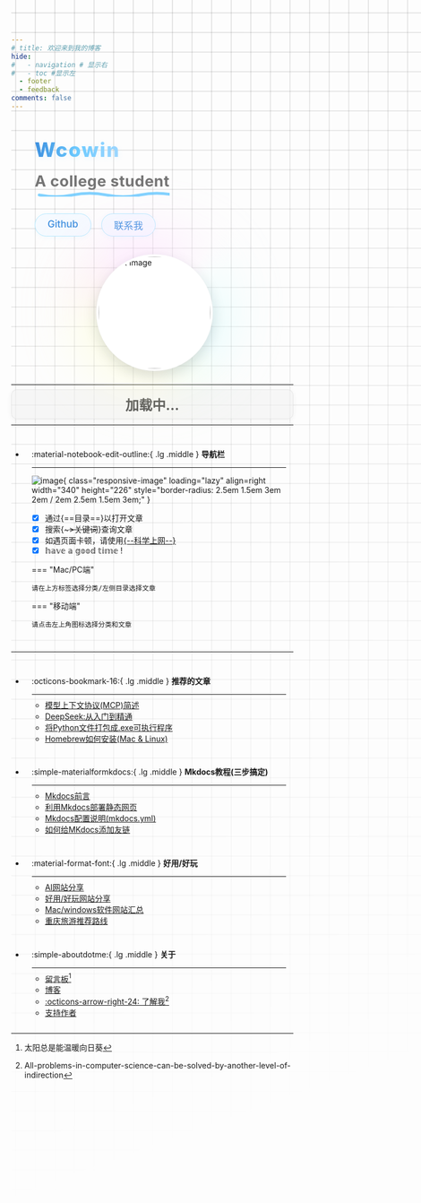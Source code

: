 ```yaml
---
# title: 欢迎来到我的博客
hide:
#   - navigation # 显示右
#   - toc #显示左
  - footer
  - feedback
comments: false
---
```

<!-- 在头部添加预加载关键资源 -->
<link rel="preload" href="https://pic4.zhimg.com/v2-a0456a5f527c1923f096759f2926012f_1440w.jpg" as="image" fetchpriority="high">
<link rel="preload" href="https://picx.zhimg.com/v2-fb22186d2490043435a72876950492f5_1440w.jpg" as="image">

<!-- wcowin-header.html -->
<div class="wcowin-header-row">
  <!-- 左侧：文字内容 -->
  <div class="wcowin-header-text">
    <div class="wcowin-header-title">Wcowin</div>
    <div class="wcowin-header-subtitle">
      <span class="wcowin-header-subtitle-inner">
        A college student
        <svg width="280" height="18" class="wcowin-header-underline" xmlns="http://www.w3.org/2000/svg">
          <path d="M8,12 Q38,18 68,12 Q98,6 128,12 Q158,18 188,12 Q218,6 248,12 Q278,18 308,12"
            stroke="#6ecbff" stroke-width="5" fill="none"
            stroke-linecap="round" stroke-linejoin="round"
            style="filter: blur(0.2px); opacity: 0.85;" />
        </svg>
      </span>
    </div>
    <!-- <div class="wcowin-header-motto">Free and diffuse</div> -->
    <div class="wcowin-header-btns">
      <a href="https://github.com/Wcowin" target="_blank" class="wcowin-header-btn">Github</a>
      <a href="mailto:wcowin@qq.com" class="wcowin-header-btn">联系我</a>
    </div>
  </div>
  <!-- 右侧：头像及光辉 -->
  <div class="wcowin-header-avatar">
    <div class="flip-glow-ultimate">
      <div class="flip-glow-ultimate-glow"></div>
      <div class="flip-glow-ultimate-imgs">
        <img src="https://pic4.zhimg.com/v2-a0456a5f527c1923f096759f2926012f_1440w.jpg" alt="Back Image" class="flip-glow-ultimate-back" loading="eager" fetchpriority="high" width="280" height="280">
        <img src="https://picx.zhimg.com/v2-fb22186d2490043435a72876950492f5_1440w.jpg" alt="Front Image" class="flip-glow-ultimate-front" loading="lazy" width="280" height="280">
      </div>
    </div>
  </div>
</div>

<!-- 移动端显示的标语 -->
<div class="mobile-motto">
  <h1>循此苦旅 以达星辰</h1>
</div>

<style>
/* ====== 布局主容器 ====== */
.wcowin-header-row {
  display: flex;
  align-items: center;
  justify-content: center;
  gap: 64px;
  margin: 48px 0 32px 0;
  flex-wrap: wrap;
  min-height: 320px;
}

/* ====== 左侧文字区 ====== */
.wcowin-header-text {
  display: flex;
  flex-direction: column;
  align-items: flex-start;
  min-width: 260px;
  max-width: 420px;
  flex: 1 1 320px;
  padding: 0 8px;
}

.wcowin-header-title {
  font-size: 3.2rem;
  /* font-family: 'LXGW WenKai', 'Segoe UI', 'PingFang SC', 'Hiragino Sans', Arial, sans-serif; */
  font-weight: 800;
  letter-spacing: 2px;
  margin-bottom: 18px;
  background: linear-gradient(to right, #3a8dde, #6ecbff, #a2d8ff);
  -webkit-background-clip: text;
  -webkit-text-fill-color: transparent;
  background-clip: text;
  text-fill-color: transparent;
  display: flex;
  align-items: center;
  text-shadow: 0 2px 10px rgba(106, 203, 255, 0.13);
}

.wcowin-header-subtitle {
  font-size: 1.7rem;
  font-weight: bold;
  color: #222;
  position: relative;
  margin-bottom: 22px;
  /* font-family: 'LXGW WenKai', 'Segoe UI', 'PingFang SC', Arial, sans-serif; */
  line-height: 1.3;
  display: flex;
  flex-direction: column;
  align-items: flex-start;
  white-space: nowrap; /* 防止文本换行 */
}

.wcowin-header-subtitle-inner {
  color: #757575;
  position: relative;
  display: inline-block;
  padding-bottom: 10px;
  letter-spacing: 0.5px;
  white-space: nowrap; /* 确保文本不会换行 */
  width: auto; /* 确保宽度自适应内容 */
}

/* Safari特定修复 */
@media not all and (min-resolution:.001dpcm) { 
  @supports (-webkit-appearance:none) {
    .wcowin-header-subtitle-inner {
      display: inline-block;
      width: auto !important;
      min-width: 280px; /* 确保足够宽度容纳文本 */
    }
  }
}

/* 添加深色模式的文字颜色适配 - 更强烈的对比度 */
@media (prefers-color-scheme: dark) {
  .wcowin-header-subtitle {
    color: #757575;
  }
  
  .wcowin-header-subtitle-inner {
    color: #757575;
    text-shadow: 0 2px 4px rgba(0, 0, 0, 0.5) !important; /* 增强阴影 */
  }
  
  .wcowin-header-motto {
    color: #d0d0d0 !important; /* 更亮的灰色 */
  }
  
  /* 确保SVG波浪线在深色模式下可见 */
  .wcowin-header-underline path {
    stroke: #6ecbff !important; /* 确保波浪线颜色鲜明 */
    opacity: 1 !important;
  }
}

.wcowin-header-underline {
  position: absolute;
  left: 0;
  bottom: 0;
  pointer-events: none;
}

.wcowin-header-motto {
  /* font-family: 'LXGW WenKai', sans-serif; */
  font-size: 1.2rem;
  color: #757575;
  letter-spacing: 1px;
  font-weight: 500;
  margin-bottom: 22px;
  opacity: 0.92;
}

.wcowin-header-btns {
  display: flex;
  gap: 18px;
  margin-top: 8px;
}

.wcowin-header-btn {
  display: inline-block;
  padding: 7px 22px;
  font-size: 1.08rem;
  font-weight: 500;
  color: #3a8dde;
  background: #f5faff;
  border: 1.5px solid #b6eaff;
  border-radius: 24px;
  text-decoration: none;
  transition: background 0.2s, color 0.2s, border 0.2s;
  box-shadow: 0 2px 8px rgba(106, 203, 255, 0.07);
}
.wcowin-header-btn:hover {
  background: #e6f4ff;
  color: #222;
  border-color: #3a8dde;
}

/* 夜间模式按钮样式 */
@media (prefers-color-scheme: dark) {
  .wcowin-header-btn {
    color: #6ecbff;
    background: rgba(30, 41, 59, 0.8);
    border-color: rgba(110, 203, 255, 0.4);
    box-shadow: 0 2px 8px rgba(106, 203, 255, 0.1);
  }
  
  .wcowin-header-btn:hover {
    background: rgba(110, 203, 255, 0.15);
    color: #ffffff;
    border-color: #6ecbff;
  }
}

/* 为使用 data-md-color-scheme 的主题添加支持 */
[data-md-color-scheme="slate"] .wcowin-header-btn {
  color: #6ecbff;
  background: rgba(30, 41, 59, 0.8);
  border-color: rgba(110, 203, 255, 0.4);
  box-shadow: 0 2px 8px rgba(106, 203, 255, 0.1);
}

[data-md-color-scheme="slate"] .wcowin-header-btn:hover {
  background: rgba(110, 203, 255, 0.15);
  color: #ffffff;
  border-color: #6ecbff;
}

/* ====== 右侧头像区 ====== */
.wcowin-header-avatar {
  display: flex;
  align-items: center;
  justify-content: center;
  min-width: 240px;
  flex: 0 0 280px;
}

.flip-glow-ultimate {
  position: relative;
  width: 280px;
  height: 280px;
  margin: 0 auto;
  display: flex;
  align-items: center;
  justify-content: center;
}

.flip-glow-ultimate-glow {
  position: absolute;
  top: 50%; left: 50%;
  transform: translate(-50%, -50%);
  width: 320px; height: 320px; /* 从360px减小到320px */
  border-radius: 50%;
  pointer-events: none;
  z-index: 0;
  background:
    radial-gradient(circle at 60% 40%, rgba(255,255,255,0.25) 0%, rgba(255,255,255,0.08) 60%, transparent 100%),
    conic-gradient(from 0deg,
      #ff9edb 0%, #a2d8ff 20%, #a8ffb0 40%, #fff5a8 60%, #ffb0b0 80%, #ff9edb 100%
    );
  filter: blur(50px) brightness(1.1) saturate(1.2); /* 减小模糊半径和亮度 */
  opacity: 0.85; /* 降低不透明度 */
  animation: 
    glow-ultimate-rotate 15s linear infinite, 
    glow-ultimate-breath 5s ease-in-out infinite alternate,
    glow-ultimate-hue 25s linear infinite;
}

@keyframes glow-ultimate-rotate {
  0% { background-position: 0% 50%; }
  100% { background-position: 100% 50%; }
}
@keyframes glow-ultimate-breath {
  0% { opacity: 0.7; filter: blur(50px) brightness(1.05) saturate(1.1); transform: translate(-50%, -50%) scale(0.92);}
  50% { opacity: 0.85; filter: blur(55px) brightness(1.15) saturate(1.25); transform: translate(-50%, -50%) scale(1.0);}
  100% { opacity: 0.7; filter: blur(50px) brightness(1.05) saturate(1.1); transform: translate(-50%, -50%) scale(0.92);}
}

/* 为深色模式添加特定的光辉调整 */
@media (prefers-color-scheme: dark) {
  .flip-glow-ultimate-glow {
    width: 300px; height: 300px; /* 在深色模式下进一步减小 */
    filter: blur(45px) brightness(0.95) saturate(1.1); /* 降低亮度 */
    opacity: 0.75; /* 降低不透明度 */
  }
  
  @keyframes glow-ultimate-breath {
    0% { opacity: 0.65; filter: blur(45px) brightness(0.9) saturate(1.0); transform: translate(-50%, -50%) scale(0.9);}
    50% { opacity: 0.75; filter: blur(50px) brightness(1.0) saturate(1.15); transform: translate(-50%, -50%) scale(0.98);}
    100% { opacity: 0.65; filter: blur(45px) brightness(0.9) saturate(1.0); transform: translate(-50%, -50%) scale(0.9);}
  }
}

@keyframes glow-ultimate-hue {
  0% { filter: blur(60px) brightness(1.2) saturate(1.3) hue-rotate(0deg); }
  50% { filter: blur(60px) brightness(1.2) saturate(1.3) hue-rotate(20deg); }
  100% { filter: blur(60px) brightness(1.2) saturate(1.3) hue-rotate(0deg); }
}

.flip-glow-ultimate-imgs {
  position: relative;
  width: 280px;
  height: 280px;
  perspective: 1200px;
  z-index: 2;
}
.flip-glow-ultimate-imgs img {
  position: absolute;
  top: 0; left: 0;
  width: 100%; height: 100%;
  object-fit: cover;
  border-radius: 50%;
  border: 4px solid #fff;
  box-shadow: 0 8px 24px rgba(14, 30, 37, 0.15), 0 0 0 1px rgba(255, 255, 255, 0.2);
  backface-visibility: hidden;
  transition: transform 1.2s cubic-bezier(.4,2,.6,1), box-shadow 0.3s ease;
  background: #fff;
}
.flip-glow-ultimate-imgs img.flip-glow-ultimate-back {
  z-index: 1;
  transform: rotateY(0deg);
}
.flip-glow-ultimate-imgs img.flip-glow-ultimate-front {
  z-index: 0;
  transform: rotateY(180deg);
}
.flip-glow-ultimate-imgs:hover img.flip-glow-ultimate-back {
  transform: rotateY(180deg);
  z-index: 2;
  box-shadow: 0 12px 32px rgba(14, 30, 37, 0.25);
}
.flip-glow-ultimate-imgs:hover img.flip-glow-ultimate-front {
  transform: rotateY(0deg);
  z-index: 3;
  box-shadow: 0 12px 32px rgba(14, 30, 37, 0.25);
}

/* ====== 响应式布局 ====== */
@media (max-width: 1100px) {
  .wcowin-header-row {
    gap: 32px;
  }
  .wcowin-header-title {
    font-size: 2.2rem;
  }
  .flip-glow-ultimate,
  .flip-glow-ultimate-imgs {
    width: 200px;
    height: 200px;
  }
  .flip-glow-ultimate-glow {
    width: 260px;
    height: 260px;
  }
}
@media (max-width: 700px) {
  .wcowin-header-row {
    flex-direction: column-reverse;
    gap: 0px; /* 减少到最小间距 */
    min-height: unset;
    margin: 12px 0 12px 0; /* 减小上下边距 */
  }
  .wcowin-header-text {
    align-items: center;
    text-align: center;
    max-width: 98vw;
    margin-top: -10px; /* 添加负边距拉近与头像的距离 */
  }
  .wcowin-header-avatar {
    margin-bottom: 0px; /* 移除底部间距 */
  }
  .wcowin-header-title {
    margin-bottom: 12px; /* 减小标题下方间距 */
  }
  .wcowin-header-subtitle {
    margin-bottom: 16px; /* 减小副标题下方间距 */
  }
  .wcowin-header-motto {
    margin-bottom: 16px; /* 减小座右铭下方间距 */
  }
  
  /* 调整头像大小，使其在移动端更小 */
  .flip-glow-ultimate,
  .flip-glow-ultimate-imgs {
    width: 220px;
    height: 220px;
  }
  .flip-glow-ultimate-glow {
    width: 220px;
    height: 220px;
  }
}
/* 添加一个额外的样式类，可以直接应用到元素上 */
.dark-visible-text {
  color: #ffffff !important;
  text-shadow: 0 2px 4px rgba(0, 0, 0, 0.5) !important;
}

/* 移动端样式 */
.mobile-motto {
  display: none;
  text-align: center;
  padding: 15px 0;
  margin: 10px 0;
}

.mobile-motto h1 {
  font-size: 1.8rem;
  color: #757575;
  /* font-family: 'LXGW WenKai', 'Segoe UI', 'PingFang SC', Arial, sans-serif; */
  font-weight: 500;
  margin: 0;
}

@media (max-width: 700px) {
  /* 隐藏原有头部 */
  .wcowin-header-row {
    display: none !important;
  }
  
  /* 显示移动端标语 */
  .mobile-motto {
    display: block;
  }
}
</style>


<!-- 移除这个换行符，它会产生额外的空间 -->
<!-- <br class="desktop-only"/> -->

<!-- 修改分隔线上下的间距 -->
<style>
/* 默认显示换行 */
/* .desktop-only {
  display: none; 
} */

/* 减少分隔线的边距 */
hr {
  margin: 0.5rem 0 !important;
}

/* 减少卡片网格的间距 */
.grid.cards {
  margin-top: 0 !important;
  margin-bottom: 0 !important;
}

/* 减少卡片内部的间距 */
.grid.cards > ul > li {
  padding: 0.8rem !important;
}

/* 减少卡片之间的间距 */
.grid.cards > ul {
  gap: 0.5rem !important;
}

/* 减少问候框的边距 */
#greeting {
  margin-bottom: 10px !important;
  padding: 8px !important;
}
</style>

---

<div id="greeting" class="greeting-container">
  <span id="greeting-text" class="greeting-text">加载中...</span>
</div>

<style>
  .greeting-container {
    text-align: center;
    margin-bottom: 20px;
    padding: 15px;
    border-radius: 10px;
    background-color: rgba(240, 240, 240, 0.5);
    border: 1px solid rgba(200, 200, 200, 0.3);
    box-shadow: 0 2px 10px rgba(0, 0, 0, 0.05);
    transition: all 0.3s ease;
  }
  
  .greeting-text {
    font-size: 1.5rem;
    font-weight: bold;
    color: #555;
    /* font-family: 'LXGW WenKai', sans-serif; */
    /* 添加最小高度避免布局抖动 */
    min-height: 1.5rem;
  }
  
  /* 夜间模式适配 */
  [data-md-color-scheme="slate"] .greeting-container {
    background-color: rgba(30, 41, 59, 0.6);
    border-color: rgba(80, 100, 140, 0.2);
    box-shadow: 0 2px 10px rgba(0, 0, 0, 0.15);
  }
  
  [data-md-color-scheme="slate"] .greeting-text {
    color: #e0e0e0;
  }
  
  /* 响应式调整 */
  @media (max-width: 768px) {
    .greeting-container {
      padding: 10px;
      margin-bottom: 15px;
    }
    
    .greeting-text {
      font-size: 1.3rem;
    }
  }
</style>

<script>
  // 优化的问候函数
  function updateGreeting() {
    const greetingElement = document.getElementById('greeting-text');
    if (!greetingElement) {
      // 如果元素不存在，延迟重试
      setTimeout(updateGreeting, 100);
      return;
    }

    const hour = new Date().getHours();
    let greeting;
    
    if (hour >= 0 && hour < 5) {
      greeting = "夜深了，注意休息 🌙";
    } else if (hour >= 5 && hour < 7) {
      greeting = "早安，新的一天开始啦 🌅";
    } else if (hour >= 7 && hour < 9) {
      greeting = "早上好，开始美好的一天 ☀️";
    } else if (hour >= 9 && hour < 11) {
      greeting = "上午好，保持专注 ✨";
    } else if (hour >= 11 && hour < 13) {
      greeting = "中午好，该休息一下了 🍲";
    } else if (hour >= 13 && hour < 15) {
      greeting = "午后时光，继续加油 ☕";
    } else if (hour >= 15 && hour < 18) {
      greeting = "下午好，别忘了喝水 🌤️";
    } else if (hour >= 18 && hour < 20) {
      greeting = "傍晚好，放松一下吧 🌆";
    } else if (hour >= 20 && hour < 22) {
      greeting = "晚上好，享受宁静时光 🌃";
    } else {
      greeting = "夜深了，早点休息哦 🌠";
    }
    
    greetingElement.textContent = greeting;
  }

  // 多重保险的初始化
  if (document.readyState === 'loading') {
    document.addEventListener('DOMContentLoaded', updateGreeting);
  } else {
    // DOM 已经加载完成
    updateGreeting();
  }

  // 额外的后备方案
  if (document.getElementById('greeting-text')) {
    updateGreeting();
  } else {
    // 如果元素还没有加载，等待一下
    setTimeout(updateGreeting, 200);
  }
</script>

---

<div class="grid cards" markdown>

-   :material-notebook-edit-outline:{ .lg .middle } __导航栏__

    ---
    ![image](https://pic1.zhimg.com/80/v2-b9ae6898d33359da6be815bf60626af2_1440w.webp?source=2c26e567){ class="responsive-image" loading="lazy" align=right width="340" height="226" style="border-radius: 2.5em 1.5em 3em 2em / 2em 2.5em 1.5em 3em;" }

    - [x] 通过{==目录==}以打开文章
    - [x] 搜索{~~~>关键词~~}查询文章
    - [x] 如遇页面卡顿，请使用[{--科学上网--}](blog/technique%20sharing/kexue.md)
    - [x] 𝕙𝕒𝕧𝕖 𝕒 𝕘𝕠𝕠𝕕 𝕥𝕚𝕞𝕖 !  

    === "Mac/PC端"

        请在上方标签选择分类/左侧目录选择文章

    === "移动端"

        请点击左上角图标选择分类和文章
    
</div>
<style>
    @media only screen and (max-width: 768px) {
        .responsive-image {
            display: none;
        }
    }
</style>


***  


<div class="grid cards" markdown>

-   :octicons-bookmark-16:{ .lg .middle } __推荐的文章__

    ---

    - [模型上下文协议(MCP)简述](develop/AI/mcp.md)
    - [DeepSeek:从入门到精通](develop/deepseek.md)
    - [将Python文件打包成.exe可执行程序](blog/py/python.md)
    - [Homebrew如何安装(Mac & Linux)](blog/Mac/homebrew.md) 
    
-   :simple-materialformkdocs:{ .lg .middle } __Mkdocs教程(三步搞定)__

    ---
    
    - [Mkdocs前言](blog/Mkdocs/mkfirst.md)
    - [利用Mkdocs部署静态网页](blog/Mkdocs/mkdocs1.md)
    - [Mkdocs配置说明(mkdocs.yml)](blog/Mkdocs/mkdocs2.md)   
    - [如何给MKdocs添加友链](blog/Mkdocs/linktech.md)


-   :material-format-font:{ .lg .middle } __好用/好玩__

    ---

    - [AI网站分享](develop/AI.md)
    - [好用/好玩网站分享](blog/Webplay.md)
    - [Mac/windows软件网站汇总](blog/macsoft.md)
    - [重庆旅游推荐路线](trip/InCQ/CQ.md)
    
-   :simple-aboutdotme:{ .lg .middle } __关于__

    ---

    - [留言板](waline.md)[^Knowing-that-loving-you-has-no-ending] 
    - [博客](blog/index.md)
    - [:octicons-arrow-right-24: 了解我](about/geren.md)[^see-how-much-I-love-you]
    - [支持作者](about/zcw.md) 
</div>


[^Knowing-that-loving-you-has-no-ending]:太阳总是能温暖向日葵  
[^see-how-much-I-love-you]:All-problems-in-computer-science-can-be-solved-by-another-level-of-indirection



<!--  
____    __    ____  ______   ______   ____    __    ____  __  .__   __. 
\   \  /  \  /   / /      | /  __  \  \   \  /  \  /   / |  | |  \ |  | 
 \   \/    \/   / |  ,----'|  |  |  |  \   \/    \/   /  |  | |   \|  | 
  \            /  |  |     |  |  |  |   \            /   |  | |  . `  | 
   \    /\    /   |  `----.|  `--'  |    \    /\    /    |  | |  |\   | 
    \__/  \__/     \______| \______/      \__/  \__/     |__| |__| \__| 
-->



<!-- 发邮件(1) 微信(2) MKdocs视频教程(3)
{ .annotate }

1. 点击右下角[:material-email:](mailto:<wangkewen821@gmail.com>)即可发送邮件.
2. TEL:18939533255(微信号)
3. 点击右下角[:simple-bilibili:](https://space.bilibili.com/1407028951/lists/4566631?type=series)图标查看视频教程. -->


<style>
.md-grid {
  max-width: 1220px;
}
</style>


<style>
body {
  position: relative; /* 确保 body 元素的 position 属性为非静态值 */
}

body::before {
  --size: 35px; /* 调整网格单元大小 */
  --line: color-mix(in hsl, canvasText, transparent 80%); /* 调整线条透明度 */
  content: '';
  height: 100vh;
  /* width: 100%; */
  width: 100vw;
  position: absolute; /* 修改为 absolute 以使其随页面滚动 */
  background: linear-gradient(
        90deg,
        var(--line) 1px,
        transparent 1px var(--size)
      )
      50% 50% / var(--size) var(--size),
    linear-gradient(var(--line) 1px, transparent 1px var(--size)) 50% 50% /
      var(--size) var(--size);
  -webkit-mask: linear-gradient(-20deg, transparent 50%, white);
          mask: linear-gradient(-20deg, transparent 50%, white);
  top: 0;
  transform-style: flat;
  pointer-events: none;
  z-index: -1;
}

@media (max-width: 768px) {
  body::before {
    display: none; /* 在手机端隐藏网格效果 */
  }
}
</style>

<!-- 
  将所有页面级脚本和元数据统一放置在这里 
-->
<head> 
  <!-- Umami Analytics -->
  <script defer src="https://cloud.umami.is/script.js" data-website-id="061b4dea-9b7b-4ffa-9071-74cde70f3dfb"></script>
  
  <!-- Google Adsense -->
  <script async src="https://pagead2.googlesyndication.com/pagead/js/adsbygoogle.js?client=ca-pub-2327435979273742"
     crossorigin="anonymous"></script>
</head>

<!-- 
  Google Adsense 广告单元
  (如果需要，可以取消注释)
-->
<!-- 
<ins class="adsbygoogle"
    style="display:block"
    data-ad-client="ca-pub-2327435979273742"
    data-ad-slot="3702206121"
    data-ad-format="auto"
    data-full-width-responsive="true"></ins>
<script>
    (adsbygoogle = window.adsbygoogle || []).push({});
</script>
-->

<!-- [timeline(./docs/timeline/timeindex.json)] -->

